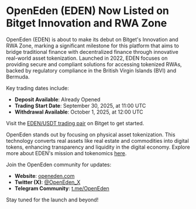 # OpenEden (EDEN) Now Listed on Bitget Innovation and RWA Zone

OpenEden (EDEN) is about to make its debut on Bitget's Innovation and RWA Zone, marking a significant milestone for this platform that aims to bridge traditional finance with decentralized finance through innovative real-world asset tokenization. Launched in 2022, EDEN focuses on providing secure and compliant solutions for accessing tokenized RWAs, backed by regulatory compliance in the British Virgin Islands (BVI) and Bermuda.

Key trading dates include:
- **Deposit Available**: Already Opened
- **Trading Start Date**: September 30, 2025, at 11:00 UTC
- **Withdrawal Available**: October 1, 2025, at 12:00 UTC

Visit the [EDEN/USDT trading pair](https://www.bitget.com/spot/EDENUSDT) on Bitget to get started.

OpenEden stands out by focusing on physical asset tokenization. This technology converts real assets like real estate and commodities into digital tokens, enhancing transparency and liquidity in the digital economy. Explore more about EDEN's mission and tokenomics [here](https://chain-base.xyz/openeden-eden-now-listed-on-bitget-innovation-and-rwa-zone).

Join the OpenEden community for updates:  
- **Website**: [openeden.com](https://openeden.com/)  
- **Twitter (X)**: [@OpenEden_X](https://x.com/OpenEden_X)  
- **Telegram Community**: [t.me/OpenEden](https://t.me/OpenEden)

Stay tuned for the launch and beyond!